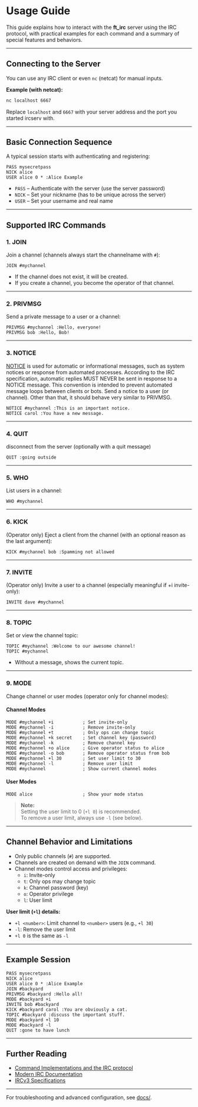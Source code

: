 
# Usage Guide

This guide explains how to interact with the **ft_irc** server using the IRC protocol, with practical examples for each command and a summary of special features and behaviors.

---

## Connecting to the Server

You can use any IRC client or even `nc` (netcat) for manual inputs.

**Example (with netcat):**
```sh
nc localhost 6667
```
Replace `localhost` and `6667` with your server address and the port you started ircserv with.

---

## Basic Connection Sequence

A typical session starts with authenticating and registering:

```irc
PASS mysecretpass
NICK alice
USER alice 0 * :Alice Example
```
- `PASS` – Authenticate with the server (use the server password)
- `NICK` – Set your nickname (has to be unique across the server)
- `USER` – Set your username and real name

---

## Supported IRC Commands

### 1. JOIN

Join a channel (channels always start the channelname with `#`):

```irc
JOIN #mychannel
```
- If the channel does not exist, it will be created.
- If you create a channel, you become the operator of that channel.

---

### 2. PRIVMSG

Send a private message to a user or a channel:

```irc
PRIVMSG #mychannel :Hello, everyone!
PRIVMSG bob :Hello, Bob!
```

---

### 3. NOTICE

[NOTICE](https://www.irchelp.org/protocol/notice.html) is used for automatic or informational messages, such as system notices or response from automated processes. According to the IRC specification, automatic replies MUST NEVER be sent in response to a NOTICE message. This convention is intended to prevent automated message loops between clients or bots.
Send a notice to a user (or channel). Other than that, it should behave very similar to PRIVMSG.

```irc
NOTICE #mychannel :This is an important notice.
NOTICE carol :You have a new message.
```

---

### 4. QUIT

disconnect from the server (optionally with a quit message)

```irc
QUIT :going outside
```

---

### 5. WHO

List users in a channel:

```irc
WHO #mychannel
```

---

### 6. KICK

(Operator only) Eject a client from the channel (with an optional reason as the last argument):

```irc
KICK #mychannel bob :Spamming not allowed
```

---

### 7. INVITE

(Operator only) Invite a user to a channel (especially meaningful if +i invite-only):

```irc
INVITE dave #mychannel
```

---

### 8. TOPIC

Set or view the channel topic:

```irc
TOPIC #mychannel :Welcome to our awesome channel!
TOPIC #mychannel
```
- Without a message, shows the current topic.

---

### 9. MODE

Change channel or user modes (operator only for channel modes):

#### Channel Modes

```irc
MODE #mychannel +i           ; Set invite-only
MODE #mychannel -i           ; Remove invite-only
MODE #mychannel +t           ; Only ops can change topic
MODE #mychannel +k secret    ; Set channel key (password)
MODE #mychannel -k           ; Remove channel key
MODE #mychannel +o alice     ; Give operator status to alice
MODE #mychannel -o bob       ; Remove operator status from bob
MODE #mychannel +l 30        ; Set user limit to 30
MODE #mychannel -l           ; Remove user limit
MODE #mychannel              ; Show current channel modes
```

#### User Modes

```irc
MODE alice                   ; Show your mode status
```

> **Note:**  
> Setting the user limit to 0 (`+l 0`) is recommended.  
> To remove a user limit, always use `-l` (see below).

---

## Channel Behavior and Limitations

- Only public channels (`#`) are supported.
- Channels are created on demand with the `JOIN` command.
- Channel modes control access and privileges:
  - `i`: Invite-only
  - `t`: Only ops may change topic
  - `k`: Channel password (key)
  - `o`: Operator privilege
  - `l`: User limit

**User limit (`+l`) details:**
- `+l <number>`: Limit channel to `<number>` users (e.g., `+l 30`)
- `-l`: Remove the user limit
- `+l 0` is the same as `-l`

---

## Example Session

```irc
PASS mysecretpass
NICK alice
USER alice 0 * :Alice Example
JOIN #backyard
PRIVMSG #backyard :Hello all!
MODE #backyard +i
INVITE bob #backyard
KICK #backyard carol :You are obviously a cat.
TOPIC #backyard :discuss the important stuff.
MODE #backyard +l 10
MODE #backyard -l
QUIT :gone to have lunch
```

---

## Further Reading

- [Command Implementations and the IRC protocol](./COMMANDS.md)
- [Modern IRC Documentation](https://modern.ircdocs.horse/)
- [IRCv3 Specifications](https://ircv3.net/irc/)

---

For troubleshooting and advanced configuration, see [docs/](./docs/).
